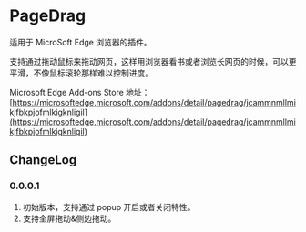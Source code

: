 # PageDrag

适用于 MicroSoft Edge 浏览器的插件。

支持通过拖动鼠标来拖动网页，这样用浏览器看书或者浏览长网页的时候，可以更平滑，不像鼠标滚轮那样难以控制进度。

Microsoft Edge Add-ons Store 地址： [https://microsoftedge.microsoft.com/addons/detail/pagedrag/jcammnmllmikjfbkpjofmlkigknligil](https://microsoftedge.microsoft.com/addons/detail/pagedrag/jcammnmllmikjfbkpjofmlkigknligil)


## ChangeLog

### 0.0.0.1

1. 初始版本，支持通过 popup 开启或者关闭特性。
2. 支持全屏拖动&侧边拖动。